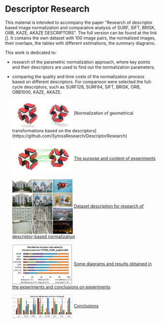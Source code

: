 <h1>Descriptor Research</h1>

This material is intended to accompany the paper "Research of descriptor based image normalization and comparative analysis of SURF, SIFT, BRISK, ORB, KAZE, AKAZE DESCRIPTORS". The full version can be found at the link [].
It contains the own dataset with 100 image pairs, the normalized images, their overlaps, the tables with different estimations, the summary diagrams.

This work is dedicated to:
* research of the parametric normalization approach, where key points and their descriptors are used to find out the normalization parameters;
* comparing the quality and time costs of the normalization process based on different descriptors. For comparison were selected the full-cycle descriptors, such as SURF128, SURF64, SIFT, BRISK, ORB, ORB1000, KAZE, AKAZE.

  <img src="/doc/images/normalization_keypoints.jpg" width="200" align="center"> 
  [Normalization of geometrical transformations based on the descriptors](https://github.com/SytossResearch/DescriptorResearch)
  <br><br>

  <img src="/doc/images/normalization_matches.jpg" width="200"  align="center">
  <a href="#">The purpose and content of experiments</a>
  <br><br>

  <img src="/doc/images/dataset.png" width="200"  align="center">
  <a href="#">Dataset description for research of descriptor-based normalization</a>
  <br><br>
  
  <img src="/doc/images/expert_rates_diagram.png" width="200"  align="center">
  <a href="#">Some diagrams and results obtained in the experiments and conclusions on experiments</a>
  <br><br>

  <img src="/doc/images/conclutions.png" width="200"  align="center">
  <a href="#">Conclusions</a>




